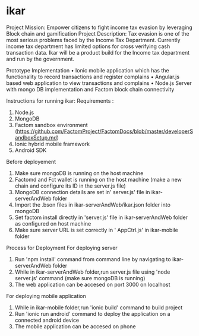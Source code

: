 # ikar
Project Mission: Empower citizens to fight income tax evasion by leveraging 
Block chain and gamification
Project Description: 
Tax evasion is one of the most serious problems faced by the Income Tax Department. Currently income tax department has limited options for cross verifying cash transaction data. Ikar will be a product build for the Income tax department and run by the government. 

Prototype Implementation
•	Ionic mobile application which has the functionality to record transactions and register complains
•	Angular.js based web application to view transactions and complains
•	Node.js Server with mongo DB implementation and Factom block chain connectivity

Instructions for running ikar: 
Requirements : 
1. Node.js 
2. MongoDB 
3. Factom sandbox environment (https://github.com/FactomProject/FactomDocs/blob/master/developerSandboxSetup.md)
4. Ionic hybrid mobile framework
5. Android SDK

Before deployement
1. Make sure mongoDB is running on the host machine 
2. Factomd and Fct wallet is running on the host machine (make a new chain and configure its ID in the server.js file)
3. MongoDB connection details are set in' server.js' file in ikar-serverAndWeb folder
4. Import the .bson files in ikar-serverAndWeb/ikar.json folder into mongoDB 
5. Set factom install directly in 'server.js' file in ikar-serverAndWeb folder as configured on host machine
6. Make sure server URL is set correctly in ' AppCtrl.js' in ikar-mobile folder

Process for Deployment
For deploying server 
1. Run 'npm install' command from command line by navigating to ikar-serverAndWeb folder
2. While in ikar-serverAndWeb folder,run server.js file using 'node server.js' command (make sure mongoDB is running)
3. The web application can be accesed on port 3000 on localhost

For deploying mobile application
1. While in ikar-mobile folder,run 'ionic build' command to build project 
2. Run 'ionic run android' command to deploy the application on a connected android device
3. The mobile application can be accesed on phone
